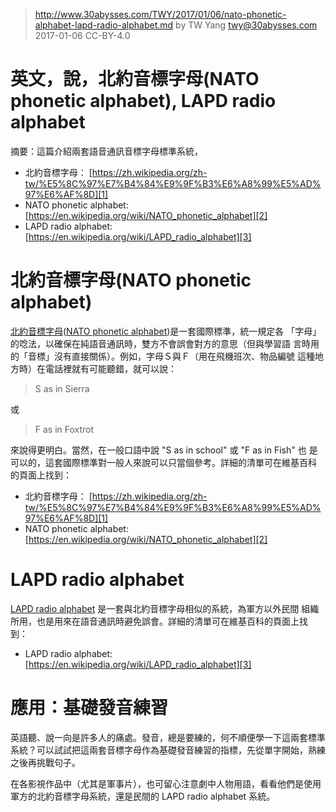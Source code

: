 ﻿> http://www.30abysses.com/TWY/2017/01/06/nato-phonetic-alphabet-lapd-radio-alphabet.md
> by TW Yang <twy@30abysses.com> 2017-01-06 CC-BY-4.0

# 英文，說，北約音標字母(NATO phonetic alphabet), LAPD radio alphabet

摘要：這篇介紹兩套語音通訊音標字母標準系統，

* 北約音標字母： [https://zh.wikipedia.org/zh-tw/%E5%8C%97%E7%B4%84%E9%9F%B3%E6%A8%99%E5%AD%97%E6%AF%8D][1]
* NATO phonetic alphabet: [https://en.wikipedia.org/wiki/NATO_phonetic_alphabet][2]
* LAPD radio alphabet: [https://en.wikipedia.org/wiki/LAPD_radio_alphabet][3]



# 北約音標字母(NATO phonetic alphabet)

[北約音標字母][1]([NATO phonetic alphabet][2])是一套國際標準，統一規定各
「字母」的唸法，以確保在純語音通訊時，雙方不會誤會對方的意思（但與學習語
言時用的「音標」沒有直接關係）。例如，字母Ｓ與Ｆ（用在飛機班次、物品編號
這種地方時）在電話裡就有可能聽錯，就可以說：

> S as in Sierra

或

> F as in Foxtrot

來說得更明白。當然，在一般口語中說 "S as in school" 或 "F as in Fish" 也
是可以的，這套國際標準對一般人來說可以只當個參考。詳細的清單可在維基百科
的頁面上找到：

* 北約音標字母： [https://zh.wikipedia.org/zh-tw/%E5%8C%97%E7%B4%84%E9%9F%B3%E6%A8%99%E5%AD%97%E6%AF%8D][1]
* NATO phonetic alphabet: [https://en.wikipedia.org/wiki/NATO_phonetic_alphabet][2]

[1]: https://zh.wikipedia.org/zh-tw/%E5%8C%97%E7%B4%84%E9%9F%B3%E6%A8%99%E5%AD%97%E6%AF%8D
[2]: https://en.wikipedia.org/wiki/NATO_phonetic_alphabet



# LAPD radio alphabet

[LAPD radio alphabet][3]  是一套與北約音標字母相似的系統，為軍方以外民間
組織所用，也是用來在語音通訊時避免誤會。詳細的清單可在維基百科的頁面上找
到：

* LAPD radio alphabet: [https://en.wikipedia.org/wiki/LAPD_radio_alphabet][3]

[3]: https://en.wikipedia.org/wiki/LAPD_radio_alphabet



# 應用：基礎發音練習

英語聽、說一向是許多人的痛處。發音，總是要練的，何不順便學一下這兩套標準
系統？可以試試把這兩套音標字母作為基礎發音練習的指標，先從單字開始，熟練
之後再挑戰句子。

在各影視作品中（尤其是軍事片），也可留心注意劇中人物用語，看看他們是使用
軍方的北約音標字母系統，還是民間的 LAPD radio alphabet  系統。
